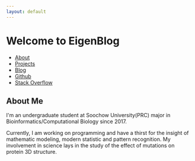```yaml
---
layout: default
---
```


# Welcome to EigenBlog

* [About](./)
* [Projects](./projects.html)
* [Blog](./blog.html)
* [Github](https://github.com/NatureGeorge)
* [Stack Overflow](https://stackoverflow.com/users/story/12876491)


## About Me

I'm an undergraduate student at Soochow University(PRC) major in Bioinformatics/Computational Biology since 2017. 

Currently, I am working on programming and have a thirst for the insight of mathematic modeling, modern statistic and pattern recognition. My involvement in science lays in the study of the effect of mutations on protein 3D structure.
